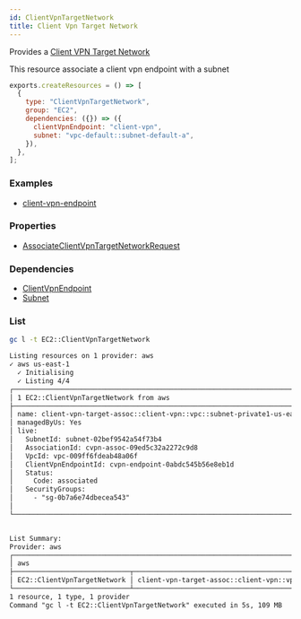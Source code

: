 ```yaml
---
id: ClientVpnTargetNetwork
title: Client Vpn Target Network
---
```


Provides a [Client VPN Target Network](https://console.aws.amazon.com/vpc/home?#ClientVPNEndpoints:)

This resource associate a client vpn endpoint with a subnet

```js
exports.createResources = () => [
  {
    type: "ClientVpnTargetNetwork",
    group: "EC2",
    dependencies: ({}) => ({
      clientVpnEndpoint: "client-vpn",
      subnet: "vpc-default::subnet-default-a",
    }),
  },
];
```

### Examples

- [client-vpn-endpoint](https://github.com/grucloud/grucloud/blob/main/examples/aws/EC2/client-vpn-endpoint)

### Properties

- [AssociateClientVpnTargetNetworkRequest](https://docs.aws.amazon.com/AWSJavaScriptSDK/v3/latest/clients/client-ec2/modules/associateclientvpntargetnetworkrequest.html)

### Dependencies

- [ClientVpnEndpoint](./ClientVpnEndpoint.md)
- [Subnet](./Subnet.md)

### List

```sh
gc l -t EC2::ClientVpnTargetNetwork
```

```txt
Listing resources on 1 provider: aws
✓ aws us-east-1
  ✓ Initialising
  ✓ Listing 4/4
┌────────────────────────────────────────────────────────────────────────────────────────────┐
│ 1 EC2::ClientVpnTargetNetwork from aws                                                     │
├────────────────────────────────────────────────────────────────────────────────────────────┤
│ name: client-vpn-target-assoc::client-vpn::vpc::subnet-private1-us-east-1a                 │
│ managedByUs: Yes                                                                           │
│ live:                                                                                      │
│   SubnetId: subnet-02bef9542a54f73b4                                                       │
│   AssociationId: cvpn-assoc-09ed5c32a2272c9d8                                              │
│   VpcId: vpc-009ff6fdeab48a06f                                                             │
│   ClientVpnEndpointId: cvpn-endpoint-0abdc545b56e8eb1d                                     │
│   Status:                                                                                  │
│     Code: associated                                                                       │
│   SecurityGroups:                                                                          │
│     - "sg-0b7a6e74dbecea543"                                                               │
│                                                                                            │
└────────────────────────────────────────────────────────────────────────────────────────────┘


List Summary:
Provider: aws
┌───────────────────────────────────────────────────────────────────────────────────────────┐
│ aws                                                                                       │
├─────────────────────────────┬─────────────────────────────────────────────────────────────┤
│ EC2::ClientVpnTargetNetwork │ client-vpn-target-assoc::client-vpn::vpc::subnet-private1-… │
└─────────────────────────────┴─────────────────────────────────────────────────────────────┘
1 resource, 1 type, 1 provider
Command "gc l -t EC2::ClientVpnTargetNetwork" executed in 5s, 109 MB
```
